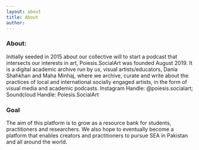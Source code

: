 ```yaml
---
layout: about
title: About
author: 
---
```


### About:

Initially seeded in 2015 about our collective will to start a podcast that intersects our interests in art, Poiesis.SocialArt was founded August 2019. It is a digital academic archive run by us, visual artists/educators, Dania Shahkhan and Maha Minhaj, where we archive, curate and write about the practices of local and international socially engaged artists, in the form of visual media and academic podcasts.
Instagram Handle: @poiesis.socialart; Soundcloud Handle: Poiesis.SocialArt

### Goal

The aim of this platform is to grow as a resource bank for students, practitioners and researchers.
We also hope to eventually become a platform that enables creators and practitioners to pursue SEA in Pakistan and all around the world.

<!--author-->